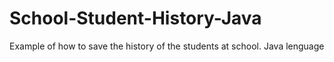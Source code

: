 # School-Student-History-Java
Example of how to save the history of the students at school. Java lenguage

